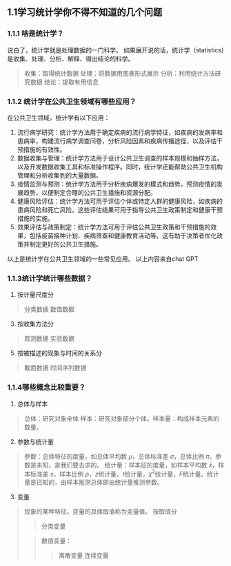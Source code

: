 ## 1.1学习统计学你不得不知道的几个问题
### 1.1.1 啥是统计学？
说白了，统计学就是处理数据的一门科学。
如果展开说的话，统计学（statistics）是收集、处理、分析、解释、得出结论的科学。
>收集：取得统计数据
>处理：将数据用图表形式展示
>分析：利用统计方法研究数据
>结论：提取有用信息
### 1.1.2 统计学在公共卫生领域有哪些应用？
在公共卫生领域，统计学有以下应用：
1. 流行病学研究：统计学方法用于确定疾病的流行病学特征，如疾病的发病率和患病率，构建流行病学调查问卷，分析风险因素和疾病传播途径，以及评估干预措施的有效性。
2. 数据收集与管理：统计学方法用于设计公共卫生调查的样本规模和抽样方法，以及开发数据收集工具和标准操作程序。同时，统计学还能帮助公共卫生机构管理和分析收集到的大量数据。
3. 疫情监测与预测：统计学方法用于分析疾病爆发的模式和趋势，预测疫情的发展趋势，以便制定合理的公共卫生措施和资源分配。
4. 健康风险评估：统计学方法可用于评估个体或特定人群的健康风险，如疾病的患病风险和死亡风险。这些评估结果可用于指导公共卫生政策制定和健康干预措施的实施。
5. 效果评估与政策制定：统计学方法可用于评估公共卫生政策和干预措施的效果，包括疫苗接种计划、疾病筛查和健康教育活动等。这有助于决策者优化政策并制定更好的公共卫生措施。

以上是统计学在公共卫生领域的一些常见应用。
以上内容来自chat GPT
### 1.1.3统计学统计哪些数据？
1. 按计量尺度分
> 分类数据
> 数值数据
3. 按收集方法分
> 观测数据
> 实验数据
5. 按被描述的现象与时间的关系分
> 截面数据
> 时间序列数据
### 1.1.4哪些概念比较重要？
1. 总体与样本
> 总体：研究对象全体
> 样本：研究对象部分个体。样本量：构成样本元素的数量。
2. 参数与统计量
> 参数：总体特征的度量，如总体平均数 $μ$，总体标准差 $σ$，总体比例 $π$。参数是未知，是我们要去求的。
> 统计量：样本征的度量，如样本平均数 $\bar{x}$，样本标准差 $s$，样本比例 $ρ$，$z$统计量，$t$统计量，$\chi{^2}$统计量，$F$统计量。统计量是已知的，由样本推测总体即由统计量推测参数。
3. 变量
> 现象的某种特征。变量的具体取值称为变量值。
> 按取值分
>> 分类变量
>
>
>> 数值变量：
>>> 离散变量
>>> 连续变量

